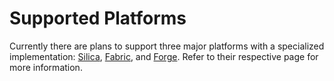 # Supported Platforms

Currently there are plans to support three major platforms with a specialized implementation: [Silica](glass-ecosystem.md), [Fabric](fabric.md), and [Forge](forge.md). Refer to their respective page for more information.

